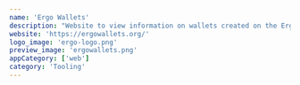 ```yaml
---
name: 'Ergo Wallets'
description: "Website to view information on wallets created on the Ergo blockchain."
website: 'https://ergowallets.org/'
logo_image: 'ergo-logo.png'
preview_image: 'ergowallets.png'
appCategory: ['web']
category: 'Tooling'
---
```

